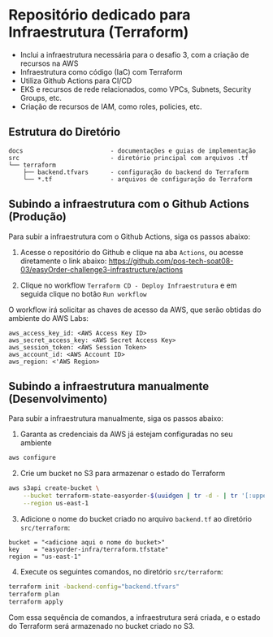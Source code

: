 
# Repositório dedicado para Infraestrutura (Terraform)
- Inclui a infraestrutura necessária para o desafio 3, com a criação de recursos na AWS
- Infraestrutura como código (IaC) com Terraform
- Utiliza Github Actions para CI/CD
- EKS e recursos de rede relacionados, como VPCs, Subnets, Security Groups, etc.
- Criação de recursos de IAM, como roles, policies, etc.

## Estrutura do Diretório

```plaintext
docs                        - documentações e guias de implementação
src                         - diretório principal com arquivos .tf
└── terraform
    ├── backend.tfvars      - configuração do backend do Terraform
    └── *.tf                - arquivos de configuração do Terraform
```

## Subindo a infraestrutura com o Github Actions (Produção)

Para subir a infraestrutura com o Github Actions, siga os passos abaixo:

1. Acesse o repositório do Github e clique na aba `Actions`, ou acesse diretamente o link abaixo:
 https://github.com/pos-tech-soat08-03/easyOrder-challenge3-infrastructure/actions

2. Clique no workflow `Terraform CD - Deploy Infraestrutura` e em seguida clique no botão `Run workflow`

O workflow irá solicitar as chaves de acesso da AWS, que serão obtidas do ambiente do AWS Labs:

```plaintext
aws_access_key_id: <AWS Access Key ID>
aws_secret_access_key: <AWS Secret Access Key>
aws_session_token: <AWS Session Token>
aws_account_id: <AWS Account ID>
aws_region: <'AWS Region>
```

## Subindo a infraestrutura manualmente (Desenvolvimento)

Para subir a infraestrutura manualmente, siga os passos abaixo:

1. Garanta as credenciais da AWS já estejam configuradas no seu ambiente

``` bash
aws configure
```

2. Crie um bucket no S3 para armazenar o estado do Terraform

``` bash
aws s3api create-bucket \
    --bucket terraform-state-easyorder-$(uuidgen | tr -d - | tr '[:upper:]' '[:lower:]' ) \
    --region us-east-1
```

3. Adicione o nome do bucket criado no arquivo `backend.tf` ao diretório `src/terraform`:

``` hcl
bucket = "<adicione aqui o nome do bucket>"
key    = "easyorder-infra/terraform.tfstate"
region = "us-east-1"
```

4. Execute os seguintes comandos, no diretório `src/terraform`:

``` bash
terraform init -backend-config="backend.tfvars"
terraform plan 
terraform apply
``` 

Com essa sequência de comandos, a infraestrutura será criada, e o estado do Terraform será armazenado no bucket criado no S3.
